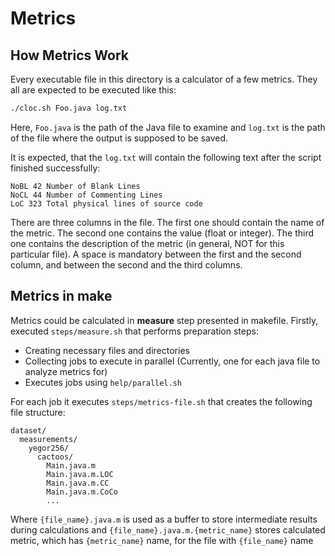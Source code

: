 # Metrics

## How Metrics Work

Every executable file in this directory is a calculator of a few
metrics. They all are expected to be executed like this:

```bash
./cloc.sh Foo.java log.txt
```

Here, `Foo.java` is the path of the Java file to examine and
`log.txt` is the path of the file where the output is supposed
to be saved.

It is expected, that the `log.txt` will contain the following
text after the script finished successfully:

```text
NoBL 42 Number of Blank Lines
NoCL 44 Number of Commenting Lines
LoC 323 Total physical lines of source code
```

There are three columns in the file. The first one should contain
the name of the metric. The second one contains the value (float or integer).
The third one contains the description of the metric (in general, NOT
for this particular file). A space is mandatory between the first and the
second column, and between the second and the third columns.

## Metrics in make

Metrics could be calculated in **measure** step presented in makefile.
Firstly, executed `steps/measure.sh` that performs preparation steps:

* Creating necessary files and directories
* Collecting jobs to execute in parallel
  (Currently, one for each java file to analyze metrics for)
* Executes jobs using `help/parallel.sh`

For each job it executes `steps/metrics-file.sh`
that creates the following file structure:

```text
dataset/
  measurements/
    yegor256/
      cactoos/
        Main.java.m
        Main.java.m.LOC
        Main.java.m.CC
        Main.java.m.CoCo
        ...
```

Where `{file_name}.java.m` is used as a buffer to store intermediate results
during calculations and `{file_name}.java.m.{metric_name}` stores calculated metric, 
which has `{metric_name}` name, for the file with `{file_name}` name